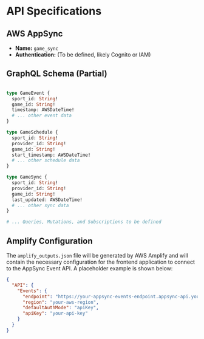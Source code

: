 # API Specifications

## AWS AppSync

*   **Name:** `game_sync`
*   **Authentication:** (To be defined, likely Cognito or IAM)

## GraphQL Schema (Partial)

```graphql

type GameEvent {
  sport_id: String!
  game_id: String!
  timestamp: AWSDateTime!
  # ... other event data
}

type GameSchedule {
  sport_id: String!
  provider_id: String!
  game_id: String!
  start_timestamp: AWSDateTime!
  # ... other schedule data
}

type GameSync {
  sport_id: String!
  provider_id: String!
  game_id: String!
  last_updated: AWSDateTime!
  # ... other sync data
}

# ... Queries, Mutations, and Subscriptions to be defined

```

## Amplify Configuration

The `amplify_outputs.json` file will be generated by AWS Amplify and will contain the necessary configuration for the frontend application to connect to the AppSync Event API. A placeholder example is shown below:

```json
{
  "API": {
    "Events": {
      "endpoint": "https://your-appsync-events-endpoint.appsync-api.your-region.amazonaws.com/event",
      "region": "your-aws-region",
      "defaultAuthMode": "apiKey",
      "apiKey": "your-api-key"
    }
  }
}
```


